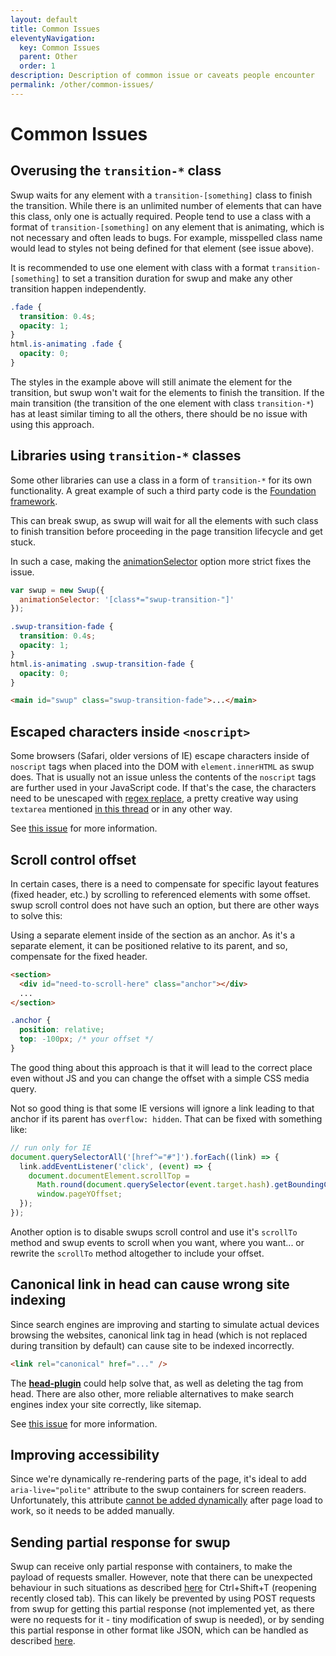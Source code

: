 ```yaml
---
layout: default
title: Common Issues
eleventyNavigation:
  key: Common Issues
  parent: Other
  order: 1
description: Description of common issue or caveats people encounter
permalink: /other/common-issues/
---
```


# Common Issues

## Overusing the `transition-*` class

Swup waits for any element with a `transition-[something]` class to finish the transition. While there is an unlimited number of elements that can have this class, only one is actually required. People tend to use a class with a format of `transition-[something]` on any element that is animating, which is not necessary and often leads to bugs. For example, misspelled class name would lead to styles not being defined for that element (see issue above).

It is recommended to use one element with class with a format `transition-[something]` to set a transition duration for swup and make any other transition happen independently.

```css
.fade {
  transition: 0.4s;
  opacity: 1;
}
html.is-animating .fade {
  opacity: 0;
}
```

The styles in the example above will still animate the element for the transition, but swup won't wait for the elements to finish the transition. If the main transition (the transition of the one element with class `transition-*`) has at least similar timing to all the others, there should be no issue with using this approach.

## Libraries using `transition-*` classes

Some other libraries can use a class in a form of `transition-*` for its own functionality. A great example of such a third party code is the [Foundation framework](https://foundation.zurb.com/).

This can break swup, as swup will wait for all the elements with such class to finish transition before proceeding in the page transition lifecycle and get stuck.

In such a case, making the [animationSelector](/options#animation-selector) option more strict fixes the issue.

```javascript
var swup = new Swup({
  animationSelector: '[class*="swup-transition-"]'
});
```

```css
.swup-transition-fade {
  transition: 0.4s;
  opacity: 1;
}
html.is-animating .swup-transition-fade {
  opacity: 0;
}
```

```html
<main id="swup" class="swup-transition-fade">...</main>
```

## Escaped characters inside `<noscript>`

Some browsers (Safari, older versions of IE) escape characters inside of `noscript` tags when placed into the DOM with `element.innerHTML` as swup does. That is usually not an issue unless the contents of the `noscript` tags are further used in your JavaScript code. If that's the case, the characters need to be unescaped with [regex replace](https://developer.mozilla.org/en-US/docs/Web/JavaScript/Reference/Global_Objects/String/replace), a pretty creative way using `textarea` mentioned [in this thread](https://github.com/gmrchk/swup/issues/107) or in any other way.

See [this issue](https://github.com/gmrchk/swup/issues/107) for more information.

## Scroll control offset

In certain cases, there is a need to compensate for specific layout features (fixed header, etc.) by scrolling to referenced elements with some offset. swup scroll control does not have such an option, but there are other ways to solve this:

Using a separate element inside of the section as an anchor. As it's a separate element, it can be positioned relative to its parent, and so, compensate for the fixed header.

```html
<section>
  <div id="need-to-scroll-here" class="anchor"></div>
  ...
</section>
```

```css
.anchor {
  position: relative;
  top: -100px; /* your offset */
}
```

The good thing about this approach is that it will lead to the correct place even without JS and you can change the offset with a simple CSS media query.

Not so good thing is that some IE versions will ignore a link leading to that anchor if its parent has `overflow: hidden`. That can be fixed with something like:

```js
// run only for IE
document.querySelectorAll('[href^="#"]').forEach((link) => {
  link.addEventListener('click', (event) => {
    document.documentElement.scrollTop =
      Math.round(document.querySelector(event.target.hash).getBoundingClientRect().top) +
      window.pageYOffset;
  });
});
```

Another option is to disable swups scroll control and use it's `scrollTo` method and swup events to scroll when you want, where you want... or rewrite the `scrollTo` method altogether to include your offset.

## Canonical link in head can cause wrong site indexing

Since search engines are improving and starting to simulate actual devices browsing the websites, canonical link tag in head (which is not replaced during transition by default) can cause site to be indexed incorrectly.

```html
<link rel="canonical" href="..." />
```

The **[head-plugin](/plugins/head-plugin)** could help solve that, as well as deleting the tag from head. There are also other, more reliable alternatives to make search engines index your site correctly, like sitemap.

See [this issue](https://github.com/swup/swup/issues/130) for more information.

## Improving accessibility

Since we're dynamically re-rendering parts of the page, it's ideal to add `aria-live="polite"` attribute to the swup containers for screen readers.
Unfortunately, this attribute [cannot be added dynamically](https://developer.mozilla.org/en-US/docs/Web/Accessibility/ARIA/ARIA_Live_Regions) after page load to work, so it needs to be added manually.

## Sending partial response for swup

Swup can receive only partial response with containers, to make the payload of requests smaller.
However, note that there can be unexpected behaviour in such situations as described [here](https://github.com/swup/swup/issues/246) for Ctrl+Shift+T (reopening recently closed tab).
This can likely be prevented by using POST requests from swup for getting this partial response (not implemented yet, as there were no requests for it - tiny modification of swup is needed), or by sending this partial response in other format like JSON, which can be handled as described [here](https://swup.js.org/api/methods#getPageData).
